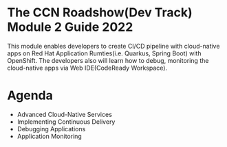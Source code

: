 The CCN Roadshow(Dev Track) Module 2 Guide 2022
===

This module enables developers to create CI/CD pipeline with cloud-native apps on Red Hat Application Rumties(i.e. Quarkus, Spring Boot) with OpenShift.
The developers also will learn how to debug, monitoring the cloud-native apps via Web IDE(CodeReady Workspace).

Agenda
===
* Advanced Cloud-Native Services
* Implementing Continuous Delivery
* Debugging Applications
* Application Monitoring